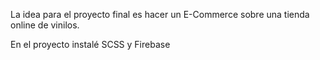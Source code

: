 La idea para el proyecto final es hacer un E-Commerce sobre una tienda online de vinilos.

En el proyecto instalé SCSS y Firebase
